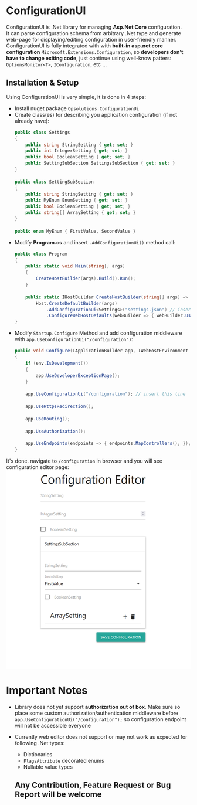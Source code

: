 # ConfigurationUI
ConfigurationUI is .Net library for managing **Asp.Net Core** configuration. <br>
It can parse configuration schema from arbitrary .Net type and generate web-page for displaying/editing configuration in user-friendly manner. <br>
ConfigurationUI is fully integrated with with **built-in asp.net core configuration** `Microsoft.Extensions.Configuration`, so __developers don't have to change exiting code__, just continue using well-know patters: `OptionsMonitor<T>`, `IConfiguration`, etc ...

## Installation & Setup

Using ConfigurationUI is very simple, it is done in 4 steps:
- Install nuget package `Opsolutions.ConfigurationUi`
- Create class(es) for describing you application configuration (if not already have):
  ```csharp
  public class Settings
  {
      public string StringSetting { get; set; }
      public int IntegerSetting { get; set; }
      public bool BooleanSetting { get; set; }
      public SettingSubSection SettingsSubSection { get; set; }
  }

  public class SettingSubSection
  {
      public string StringSetting { get; set; }
      public MyEnum EnumSetting { get; set; }
      public bool BooleanSetting { get; set; }
      public string[] ArraySetting { get; set; }
  }
    
  public enum MyEnum { FirstValue, SecondValue }
  ```
- Modify **Program.cs** and insert `.AddConfigurationUi()` method call:
  ```csharp
  public class Program
  {
      public static void Main(string[] args)
      {
          CreateHostBuilder(args).Build().Run();
      }

      public static IHostBuilder CreateHostBuilder(string[] args) =>
          Host.CreateDefaultBuilder(args)
              .AddConfigurationUi<Settings>("settings.json") // insert this line
              .ConfigureWebHostDefaults(webBuilder => { webBuilder.UseStartup<Startup>(); });
  }
  ```
- Modify `Startup.Configure` Method and add configuration middleware with `app.UseConfigurationUi("/configuration")`:
  ```csharp
  public void Configure(IApplicationBuilder app, IWebHostEnvironment env)
  {
      if (env.IsDevelopment())
      {
          app.UseDeveloperExceptionPage();
      }

      app.UseConfigurationUi("/configuration"); // insert this line

      app.UseHttpsRedirection();

      app.UseRouting();

      app.UseAuthorization();

      app.UseEndpoints(endpoints => { endpoints.MapControllers(); });
  }
  ```
  
 It's done. navigate to `/configuration` in browser and you will see configuration editor page: <br>
 ![ConfigurationUi](Docs/SampleUi.png)
 
 # Important Notes
 
 - Library does not yet support **authorization out of box**. Make sure so place some custom authorization/authentication middleware before `app.UseConfigurationUi("/configuration");` so configuration endpoint will not be accessible everyone
 - Currently web editor does not support or may not work as expected for following .Net types:
   - Dictionaries
   - `FlagsAttribute` decorated enums
   - Nullable value types
   
   ## Any Contribution, Feature Request or Bug Report will be welcome
  
